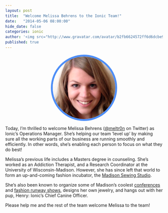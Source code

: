 ```yaml
---
layout: post
title:  "Welcome Melissa Behrens to the Ionic Team!"
date:   "2014-05-06 08:00:00"
hide_date: false
categories: ionic
author: '<img src="http://www.gravatar.com/avatar/b2fb6624572ff6d6dcbe98bd787b9e9b.png?s=48&amp;d=mm" class="author-icon"><a href="http://twitter.com/benjsperry" target="_blank">@benjsperry</a>'
published: true
---
```


<div style="height: 200px; width: 200px; border-radius: 600px; border: 6px solid #4e8ef7; overflow: hidden; margin: 15px auto"> 
  <img src="/img/blog/melissa-md.png" alt="Melissa Behrens">
</div>

Today, I’m thrilled to welcome Melissa Behrens ([@meltr0n](https://twitter.com/meltr0n) on Twitter) as Ionic’s Operations Manager. She’s helping our team ‘level up’ by making sure all the working parts of our business are running smoothly and efficiently. In other words, she’s enabling each person to focus on what they do best!

Melissa’s previous life includes a Masters degree in counseling. She’s worked as an Addiction Therapist, and a Research Coordinator at the University of Wisconsin-Madison. However, she has since left that world to form an up-and-coming fashion incubator, the [Madison Sewing Studio](http://madisonsewingstudio.com/).

She’s also been known to organize some of Madison’s coolest [conferences](http://www.designlikemad.org/) and [fashion runway shows](http://www.madrunway.com/#&panel1-1), designs her own jewelry, and hangs out with her pup, Henry: Ionic’s Chief Canine Officer.

Please help me and the rest of the team welcome Melissa to the team!